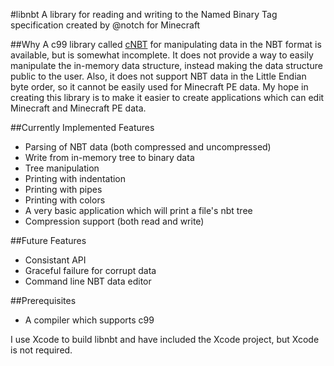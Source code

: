 #libnbt
A library for reading and writing to the Named Binary Tag specification created by @notch for Minecraft

##Why
A c99 library called [cNBT](https://github.com/FliPPeh/cNBT) for manipulating data in the NBT format is available, but is somewhat incomplete. It does not provide a way to easily manipulate the in-memory data structure, instead making the data structure public to the user. Also, it does not support NBT data in the Little Endian byte order, so it cannot be easily used for Minecraft PE data. My hope in creating this library is to make it easier to create applications which can edit Minecraft and Minecraft PE data.

##Currently Implemented Features
* Parsing of NBT data (both compressed and uncompressed)
* Write from in-memory tree to binary data
* Tree manipulation
* Printing with indentation
* Printing with pipes
* Printing with colors
* A very basic application which will print a file's nbt tree
* Compression support (both read and write)

##Future Features
* Consistant API
* Graceful failure for corrupt data
* Command line NBT data editor

##Prerequisites
* A compiler which supports c99

I use Xcode to build libnbt and have included the Xcode project, but Xcode is not required.
